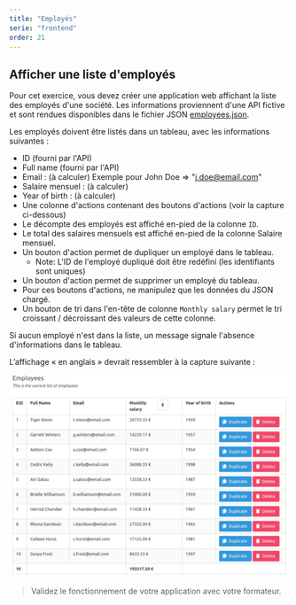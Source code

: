 ```yaml
---
title: "Employés"
serie: "frontend"
order: 21
---
```


## Afficher une liste d'employés

Pour cet exercice, vous devez créer une application web affichant la liste des employés d'une société. 
Les informations proviennent d'une API fictive et sont rendues disponibles dans le fichier JSON [employees.json](employees.json).

Les employés doivent être listés dans un tableau, avec les informations suivantes :

- ID (fourni par l'API)
- Full name (fourni par l'API)
- Email : (à calculer) Exemple pour John Doe => "j.doe@email.com"
- Salaire mensuel : (à calculer)
- Year of birth : (à calculer)
- Une colonne d'actions contenant des boutons d'actions (voir la capture ci-dessous)
- Le décompte des employés est affiché en-pied de la colonne `ID`.
- Le total des salaires mensuels est affiché en-pied de la colonne Salaire mensuel.
- Un bouton d'action permet de dupliquer un employé dans le tableau.
    - Note: L'ID de l'employé dupliqué doit être redéfini (les identifiants sont uniques)
- Un bouton d'action permet de supprimer un employé du tableau.
- Pour ces boutons d'actions, ne manipulez que les données du JSON chargé.
- Un bouton de tri dans l'en-tête de colonne `Monthly salary` permet le tri croissant / décroissant des valeurs de cette colonne.

Si aucun employé n'est dans la liste, un message signale l'absence d'informations dans le tableau.

L’affichage « en anglais » devrait ressembler à la capture suivante :

![employees](employees.png)

> Validez le fonctionnement de votre application avec votre formateur.